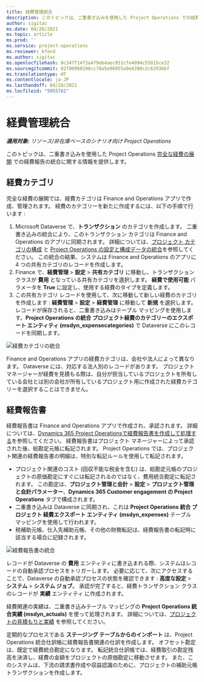 ```yaml
---
title: 経費管理統合
description: このトピックは、二重書き込みを使用した Project Operations での経費報告の統合に関する情報を提供します。
author: sigitac
ms.date: 04/28/2021
ms.topic: article
ms.prod: ''
ms.service: project-operations
ms.reviewer: kfend
ms.author: sigitac
ms.openlocfilehash: 8c347f14f3a479eb4aec951cfe4094c5581bce32
ms.sourcegitcommit: 02f00960198cc78a5e96955a9e4390c2c6393bbf
ms.translationtype: HT
ms.contentlocale: ja-JP
ms.lasthandoff: 04/28/2021
ms.locfileid: "5955781"
---
```

# <a name="expense-management-integration"></a>経費管理統合

_**適用対象:** リソース/非在庫ベースのシナリオ向け Project Operations_

このトピックは、二重書き込みを使用した Project Operations [完全な経費の展開](../expense/expense-overview.md) での経費報告の統合に関する情報を提供します。

## <a name="expense-categories"></a>経費カテゴリ

完全な経費の展開では、経費カテゴリは Finance and Operations アプリで作成、管理されます。 経費のカテゴリーを新たに作成するには、以下の手順で行います :

1. Microsoft Dataverse で、**トランザクション** のカテゴリを作成します。 二重書き込みの統合により、このトランザクション カテゴリは Finance and Operations のアプリに同期されます。 詳細については、[プロジェクト カテゴリの構成](/dynamics365/project-operations/project-accounting/configure-project-categories) と [Project Operations の設定と構成データの統合](resource-dual-write-setup-integration.md)を参照してください。 この統合の結果、システムは Finance and Operations のアプリに 4 つの共有カテゴリのレコードを作成します。
2. Finance で、**経費管理** > **設定** > **共有カテゴリ** に移動し、トランザクション クラスが **費用** となっている共有カテゴリを選択します。 **経費で使用可能** パラメータを **True** に設定し、使用する経費のタイプを定義します。
3. この共有カテゴリ レコードを使用して、次に移動して新しい経費のカテゴリを作成します : **経費管理** > **設定** > **経費管理** に移動して **新規** を選択します。 レコードが保存されると、二重書き込みはテーブル マッピングを使用します。**Project Operations の統合 プロジェクト経費のカテゴリーのエクスポート エンティティ (msdyn\_expensecategories)** で Dataverse にこのレコードを同期します。

  ![経費カテゴリの統合](./media/DW6ExpenseCategories.png)

Finance and Operations アプリの経費カテゴリは、会社や法人によって異なります。 Dataverse には、対応する法人別のレコードがあります。 プロジェクト マネージャーが経費を見積もる際は、自分が担当しているプロジェクトを所有している会社とは別の会社が所有しているプロジェクト用に作成された経費カテゴリーを選択することはできません。 

## <a name="expense-reports"></a>経費報告書

経費報告書は Finance and Operations アプリで作成され、承認されます。 詳細については、[Dynamics 365 Project Operationsで経費報告書を作成して処理する](/learn/modules/create-process-expense-reports/)を参照してください。 経費報告書はプロジェクト マネージャーによって承認された後、総勘定元帳に転記されます。 Project Operations では、プロジェクト関連の経費報告書の明細は、特別な転記ルールを使用して転記されます。

  - プロジェクト関連のコスト (回収不能な税金を含む) は、総勘定元帳のプロジェクトの原価勘定にすぐには転記されるのではなく、費用統合勘定に転記されます。 この勘定は、**プロジェクト管理と会計** > **設定** > **プロジェクト管理と会計パラメーター**、**Dynamics 365 Customer engagement の Project Operations** タブで構成されます。
  - 二重書き込みは Dataverse に同期され、これは **Project Operations 統合 プロジェクト 経費エクスポート エンティティ (msdyn\_expenses)** テーブル マッピングを使用して行われます。
  - 税補助元帳、仕入先補助元帳、その他の財務転記は、経費報告書の転記時に該当する場合に記録されます。

  ![経費報告書の統合](./media/DW6ExpenseReports.png)

レコードが Dataverse の **費用** エンティティに書き込まれる際、システムはレコードの自動承認プロセスをトリガーします。 必要に応じて、次にアクセスすることで、Dataverse の自動承認プロセスの状態を確認できます : **高度な設定** > **システム** > **システム ジョブ**。 承認が完了すると、経費トランザクション クラスのレコードが **実績** エンティティ に作成されます。

経費関連の実績は、二重書き込みテーブル マッピングの  **Project Operations 統合実績 (msdyn\_actuals)** を使って処理されます。 詳細については、[プロジェクトの見積もりと実績](resource-dual-write-estimates-actuals.md) を参照してください。

定期的なプロセスである **ステージング テーブルからのインポート** は、Project Operations 統合仕訳帳に経費報告書関連の仕訳を作成します。 オフセット勘定は、既定で経費統合勘定になります。 転記統合仕訳帳では、経費取引の勘定残高を決済し、経費の金額をプロジェクトの原価勘定に移動させます。 また、このシステムは、下流の請求書作成や収益認識のために、プロジェクトの補助元帳トランザクションを作成します。

